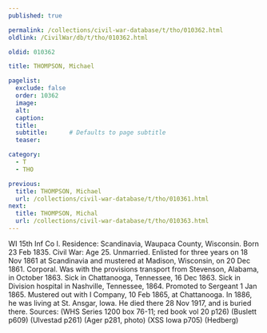 ```yaml
---
published: true

permalink: /collections/civil-war-database/t/tho/010362.html
oldlink: /CivilWar/db/t/tho/010362.html

oldid: 010362

title: THOMPSON, Michael

pagelist:
  exclude: false
  order: 10362
  image: 
  alt:
  caption:
  title:
  subtitle:      # Defaults to page subtitle
  teaser:

category: 
  - T 
  - THO

previous:
  title: THOMPSON, Michael
  url: /collections/civil-war-database/t/tho/010361.html  
next:
  title: THOMPSON, Michal
  url: /collections/civil-war-database/t/tho/010363.html   
---
```

WI 15th Inf Co I. Residence: Scandinavia, Waupaca County, Wisconsin. Born 23 Feb 1835. Civil War: Age 25. Unmarried. Enlisted for three years on 18 Nov 1861 at Scandinavia and mustered at Madison, Wisconsin, on 20 Dec 1861. Corporal. Was with the provisions transport from Stevenson, Alabama, in October 1863. Sick in Chattanooga, Tennessee, 16 Dec 1863. Sick in Division hospital in Nashville, Tennessee, 1864. Promoted to Sergeant 1 Jan 1865. Mustered out with I Company, 10 Feb 1865, at Chattanooga. In 1886, he was living at St. Ansgar, Iowa. He died there 28 Nov 1917, and is buried there. Sources: (WHS Series 1200 box 76-11; red book vol 20 p126) (Buslett p609) (Ulvestad p261) (Ager p281, photo) (XSS Iowa p705) (Hedberg)